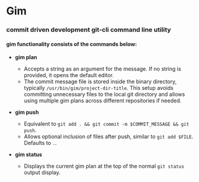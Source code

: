 # Gim
###  commit driven development git-cli command line utility 

#### gim functionality consists of the commands below:

- **gim plan**
  - Accepts a string as an argument for the message. If no string is provided, it opens the default editor.
  - The commit message file is stored inside the binary directory, typically `/usr/bin/gim/project-dir-title`. This setup avoids committing unnecessary files to the local git directory and allows using multiple gim plans across different repositories if needed.

- **gim push**
  - Equivalent to `git add . && git commit -m $COMMIT_MESSAGE && git push`.
  - Allows optional inclusion of files after push, similar to `git add $FILE`. Defaults to `.`.

- **gim status**
  - Displays the current gim plan at the top of the normal `git status` output display.
